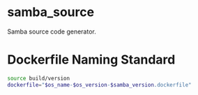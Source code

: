 # samba_source
Samba source code generator.

# Dockerfile Naming Standard

```bash
source build/version
dockerfile="$os_name-$os_version-$samba_version.dockerfile"
```
